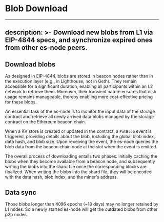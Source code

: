 # Blob Download
---
description: >-
    Download new blobs from L1 via EIP-4844 specs, and synchronize expired ones from other es-node peers.
---

## Download blobs

As designed in EIP-4844, blobs are stored in beacon nodes rather than in the execution layer (e.g., in Lighthouse, not in Geth). They remain accessible for a significant duration, enabling all participants within an L2 network to retrieve them. Moreover, their transient nature ensures that disk usage remains manageable, thereby enabling more cost-effective pricing for these blobs.

An essential task of the es-node is to monitor the input data of the storage contract and retrieve all newly arrived data blobs managed by the storage contract on the Ethereum beacon chain.

When a KV store is created or updated in the contract, a `PutBlob` event is triggered, providing details about the blob, including the global blob index, data hash, and blob size. Upon receiving the event, the es-node queries the blob data from the beacon chain node at the slot when the event is emitted.

The overall process of downloading entails two phases: initially caching the blobs when they become available from a beacon node, and subsequently writing the blobs into the shard file once the corresponding blocks are finalized. When writing the blobs into the shard file, they will be encoded with the data hash, blob index, and the miner's address.
 
 ## Data sync
Those blobs longer than 4096 epochs (~18 days) may no longer retained by L1 nodes. So a newly started es-node will get the outdated blobs from other p2p nodes.

